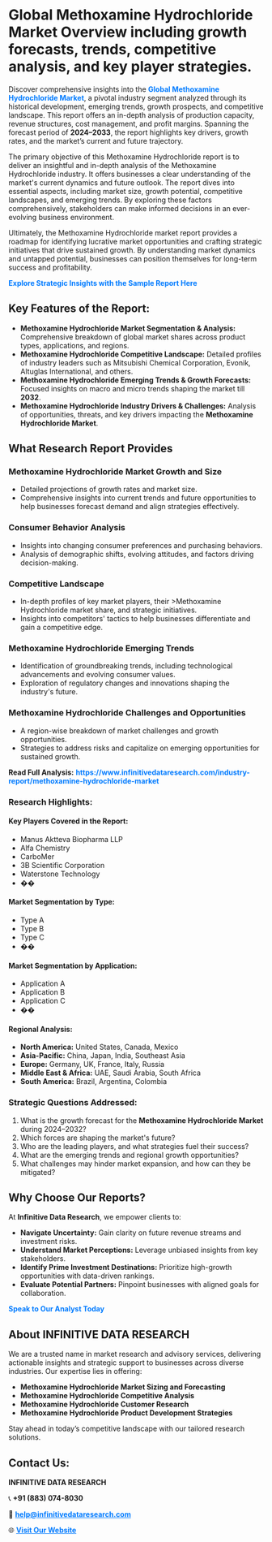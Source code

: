 <h1>Global Methoxamine Hydrochloride Market Overview including growth forecasts, trends, competitive analysis, and key player strategies.</h1>
<p>
Discover comprehensive insights into the 
<a href="https://www.infinitivedataresearch.com/industry-report/methoxamine-hydrochloride-market" rel="dofollow" style="color: #007BFF; text-decoration: none;"><strong>Global Methoxamine Hydrochloride Market</strong></a>, a pivotal industry segment analyzed through its historical development, emerging trends, growth prospects, and competitive landscape. This report offers an in-depth analysis of production capacity, revenue structures, cost management, and profit margins. Spanning the forecast period of <strong>2024–2033</strong>, the report highlights key drivers, growth rates, and the market’s current and future trajectory.
</p>
<p>
The primary objective of this Methoxamine Hydrochloride report is to deliver an insightful and in-depth analysis of the Methoxamine Hydrochloride industry. It offers businesses a clear understanding of the market's current dynamics and future outlook. The report dives into essential aspects, including market size, growth potential, competitive landscapes, and emerging trends. By exploring these factors comprehensively, stakeholders can make informed decisions in an ever-evolving business environment.
</p>
<p>
Ultimately, the Methoxamine Hydrochloride market report provides a roadmap for identifying lucrative market opportunities and crafting strategic initiatives that drive sustained growth. By understanding market dynamics and untapped potential, businesses can position themselves for long-term success and profitability.
</p>
<p>
<a href="https://www.infinitivedataresearch.com/request-sample/reportId=104541" style="color: #007BFF; text-decoration: none;"><strong>Explore Strategic Insights with the Sample Report Here</strong></a>
</p>

<h2>Key Features of the Report:</h2>
<ul>
<li><strong>Methoxamine Hydrochloride Market Segmentation & Analysis:</strong> Comprehensive breakdown of global market shares across product types, applications, and regions.</li>
<li><strong>Methoxamine Hydrochloride Competitive Landscape:</strong> Detailed profiles of industry leaders such as Mitsubishi Chemical Corporation, Evonik, Altuglas International, and others.</li>
<li><strong>Methoxamine Hydrochloride Emerging Trends & Growth Forecasts:</strong> Focused insights on macro and micro trends shaping the market till <strong>2032</strong>.</li>
<li><strong>Methoxamine Hydrochloride Industry Drivers & Challenges:</strong> Analysis of opportunities, threats, and key drivers impacting the <strong>Methoxamine Hydrochloride Market</strong>.</li>
</ul>

<h2>What Research Report Provides</h2>
<h3>Methoxamine Hydrochloride Market Growth and Size</h3>
<ul>
<li>Detailed projections of growth rates and market size.</li>
<li>Comprehensive insights into current trends and future opportunities to help businesses forecast demand and align strategies effectively.</li>
</ul>

<h3>Consumer Behavior Analysis</h3>
<ul>
<li>Insights into changing consumer preferences and purchasing behaviors.</li>
<li>Analysis of demographic shifts, evolving attitudes, and factors driving decision-making.</li>
</ul>

<h3>Competitive Landscape</h3>
<ul>
<li>In-depth profiles of key market players, their >Methoxamine Hydrochloride market share, and strategic initiatives.</li>
<li>Insights into competitors' tactics to help businesses differentiate and gain a competitive edge.</li>
</ul>

<h3>Methoxamine Hydrochloride Emerging Trends</h3>
<ul>
<li>Identification of groundbreaking trends, including technological advancements and evolving consumer values.</li>
<li>Exploration of regulatory changes and innovations shaping the industry's future.</li>
</ul>

<h3>Methoxamine Hydrochloride Challenges and Opportunities</h3>
<ul>
<li>A region-wise breakdown of market challenges and growth opportunities.</li>
<li>Strategies to address risks and capitalize on emerging opportunities for sustained growth.</li>
</ul>
<p><strong>Read Full Analysis:</strong> <a href="https://www.infinitivedataresearch.com/industry-report/methoxamine-hydrochloride-market" rel="dofollow" style="color: #007BFF; text-decoration: none;"><strong>https://www.infinitivedataresearch.com/industry-report/methoxamine-hydrochloride-market</strong></a></p>
<h3>Research Highlights:</h3>
<h4>Key Players Covered in the Report:</h4>
<ul><li>Manus Aktteva Biopharma LLP</li><li>Alfa Chemistry</li><li>CarboMer</li><li>3B Scientific Corporation</li><li>Waterstone Technology</li><li>��</li></ul>
<h4>Market Segmentation by Type:</h4>
<ul><li>Type A</li><li>Type B</li><li>Type C</li><li>��</li></ul>
<h4>Market Segmentation by Application:</h4>
<ul><li>Application A</li><li>Application B</li><li>Application C</li><li>��</li></ul>

<h4>Regional Analysis:</h4>
<ul>
<li><strong>North America:</strong> United States, Canada, Mexico</li>
<li><strong>Asia-Pacific:</strong> China, Japan, India, Southeast Asia</li>
<li><strong>Europe:</strong> Germany, UK, France, Italy, Russia</li>
<li><strong>Middle East & Africa:</strong> UAE, Saudi Arabia, South Africa</li>
<li><strong>South America:</strong> Brazil, Argentina, Colombia</li>
</ul>

<h3>Strategic Questions Addressed:</h3>
<ol>
<li>What is the growth forecast for the <strong>Methoxamine Hydrochloride Market</strong> during 2024–2032?</li>
<li>Which forces are shaping the market's future?</li>
<li>Who are the leading players, and what strategies fuel their success?</li>
<li>What are the emerging trends and regional growth opportunities?</li>
<li>What challenges may hinder market expansion, and how can they be mitigated?</li>
</ol>

<h2>Why Choose Our Reports?</h2>
<p>At <strong>Infinitive Data Research</strong>, we empower clients to:</p>
<ul>
<li><strong>Navigate Uncertainty:</strong> Gain clarity on future revenue streams and investment risks.</li>
<li><strong>Understand Market Perceptions:</strong> Leverage unbiased insights from key stakeholders.</li>
<li><strong>Identify Prime Investment Destinations:</strong> Prioritize high-growth opportunities with data-driven rankings.</li>
<li><strong>Evaluate Potential Partners:</strong> Pinpoint businesses with aligned goals for collaboration.</li>
</ul>
<p><a href="https://www.infinitivedataresearch.com/industry-report/methoxamine-hydrochloride-market" rel="dofollow" style="color: #007BFF; text-decoration: none;"><strong>Speak to Our Analyst Today</strong></a></p>

<h2>About INFINITIVE DATA RESEARCH</h2>
<p>We are a trusted name in market research and advisory services, delivering actionable insights and strategic support to businesses across diverse industries. Our expertise lies in offering:</p>
<ul>
<li><strong>Methoxamine Hydrochloride Market Sizing and Forecasting</strong></li>
<li><strong>Methoxamine Hydrochloride Competitive Analysis</strong></li>
<li><strong>Methoxamine Hydrochloride Customer Research</strong></li>
<li><strong>Methoxamine Hydrochloride Product Development Strategies</strong></li>
</ul>
<p>Stay ahead in today’s competitive landscape with our tailored research solutions.</p>

<h2>Contact Us:</h2>
<p><strong>INFINITIVE DATA RESEARCH</strong></p>
<p>📞 <strong>+91 (883) 074-8030</strong></p>
<p>📧 <strong><a href="mailto:help@infinitivedataresearch.com" style="color: #007BFF;">help@infinitivedataresearch.com</a></strong></p>
<p>🌐 <strong><a href="https://www.infinitivedataresearch.com" rel="dofollow" style="color: #007BFF;">Visit Our Website</a></strong></p>